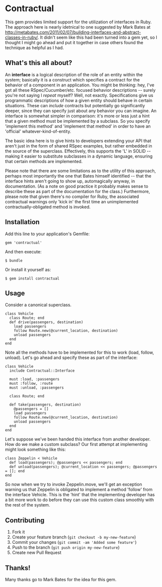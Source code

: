 # Contractual

This gem provides limited support for the utilization of interfaces in Ruby. The approach here is 
nearly idetnical to one suggested by Mark Bates at http://metabates.com/2011/02/07/building-interfaces-and-abstract-classes-in-ruby/.
It didn't seem like this had been turned into a gem yet, so I thought I might go ahead and put it together in
case others found the technique as helpful as I had. 

## What's this all about?

An **interface** is a logical description of the role of an entity within the system; basically it is a construct which specifies a contract for the behavior of a component in an application. You might be thinking: hey, I've got all these RSpec/Cucumber/etc. focused behavior descriptions -- surely you're not saying I *repeat* myself? Well, not exactly. Specifications give us programmatic descriptions of how a given entity should behave in certain situations. These can *include* contracts but potentially go significantly deeper, since they can specify just about any behavior you can imagine. An interface is somewhat simpler in comparison: it's more or less just a hint that a given method must be implemented by a subclass. So you specify 'implement this method' and 'implement that method' in order to have an 'official' whatever-kind-of-entity.

The basic idea here is to give hints to developers extending your API that aren't just in the form of shared RSpec examples, but rather embedded in the source of the superclass. Effectively, this supports the 'L' in SOLID -- making it easier to substitute subclasses in a dynamic language, ensuring that certain methods are implemented.

Please note that there are some limitations as to the utility of this approach, perhaps most importantly the one that Bates himself identified -- that the interface hints aren't going to show up, automagically anyway, in documentation. (As a note on good practice it probably makes sense to describe these as part of the documentation for the class.) Furthermore, please note that given there's no compiler for Ruby, the associated contractual warnings only 'kick in' the first time an unimplemented contractually-obligated method is invoked.

## Installation

Add this line to your application's Gemfile:

    gem 'contractual'

And then execute:

    $ bundle

Or install it yourself as:

    $ gem install contractual

## Usage

Consider a canonical superclass.

    class Vehicle
      class Route; end    
      def drive(passengers, destination)
        load passengers
        follow Route.new(@current_location, destination)
        unload passengers
      end
    end
  
Note all the methods have to be implemented for this to work (load, follow, unload). Let's go ahead and specify these as part of the interface:

    class Vehicle
      include Contractual::Interface

      must :load, :passengers
      must :follow, :route
      must :unload, :passengers
  
      class Route; end

      def take(passengers, destination)
        @passengers = []
        load passengers
        follow Route.new(@current_location, destination)
        unload passengers
      end
    end

Let's suppose we've been handed this interface from another developer. How do we make a custom subclass? Our first attempt at implementing might look something like this:

    class Zeppelin < Vehicle
      def load(passengers); @passengers << passengers; end
      def unload(passengers); @current_location << passengers; @passengers = []; end
    end
   
So now when we try to invoke Zeppelin.move, we'll get an exception warning us that Zeppelin is obligated to implement a method 'follow' from the interface Vehicle. This is the 'hint' that the implementing developer has a bit more work to do before they can use this custom class smoothly with the rest of the system. 

## Contributing

1. Fork it
2. Create your feature branch (`git checkout -b my-new-feature`)
3. Commit your changes (`git commit -am 'Added some feature'`)
4. Push to the branch (`git push origin my-new-feature`)
5. Create new Pull Request

## Thanks!

Many thanks go to Mark Bates for the idea for this gem.